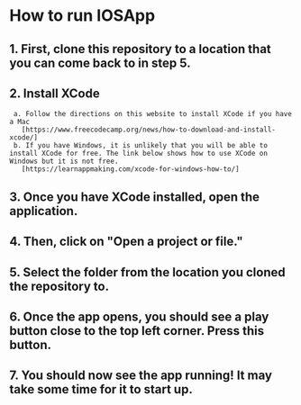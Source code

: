 # **How to run IOSApp**
## 1. First, clone this repository to a location that you can come back to in step 5.
## 2. Install XCode
     a. Follow the directions on this website to install XCode if you have a Mac
       [https://www.freecodecamp.org/news/how-to-download-and-install-xcode/]
     b. If you have Windows, it is unlikely that you will be able to install XCode for free. The link below shows how to use XCode on Windows but it is not free. 
       [https://learnappmaking.com/xcode-for-windows-how-to/]
## 3. Once you have XCode installed, open the application. 
## 4. Then, click on "Open a project or file." 
## 5. Select the folder from the location you cloned the repository to. 
## 6. Once the app opens, you should see a play button close to the top left corner. Press this button. 
## 7. You should now see the app running! It may take some time for it to start up.
